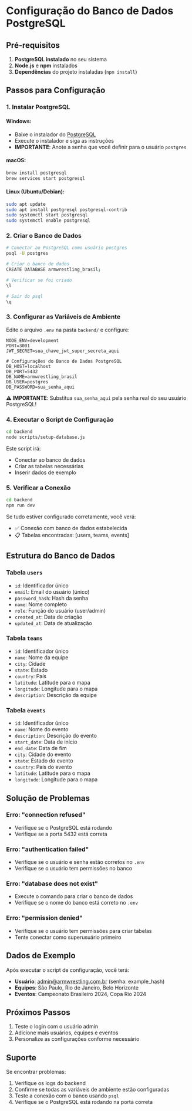 # Configuração do Banco de Dados PostgreSQL

## Pré-requisitos

1. **PostgreSQL instalado** no seu sistema
2. **Node.js** e **npm** instalados
3. **Dependências** do projeto instaladas (`npm install`)

## Passos para Configuração

### 1. Instalar PostgreSQL

#### Windows:
- Baixe o instalador do [PostgreSQL](https://www.postgresql.org/download/windows/)
- Execute o instalador e siga as instruções
- **IMPORTANTE**: Anote a senha que você definir para o usuário `postgres`

#### macOS:
```bash
brew install postgresql
brew services start postgresql
```

#### Linux (Ubuntu/Debian):
```bash
sudo apt update
sudo apt install postgresql postgresql-contrib
sudo systemctl start postgresql
sudo systemctl enable postgresql
```

### 2. Criar o Banco de Dados

```bash
# Conectar ao PostgreSQL como usuário postgres
psql -U postgres

# Criar o banco de dados
CREATE DATABASE armwrestling_brasil;

# Verificar se foi criado
\l

# Sair do psql
\q
```

### 3. Configurar as Variáveis de Ambiente

Edite o arquivo `.env` na pasta `backend/` e configure:

```env
NODE_ENV=development
PORT=3001
JWT_SECRET=sua_chave_jwt_super_secreta_aqui

# Configurações do Banco de Dados PostgreSQL
DB_HOST=localhost
DB_PORT=5432
DB_NAME=armwrestling_brasil
DB_USER=postgres
DB_PASSWORD=sua_senha_aqui
```

**⚠️ IMPORTANTE**: Substitua `sua_senha_aqui` pela senha real do seu usuário PostgreSQL!

### 4. Executar o Script de Configuração

```bash
cd backend
node scripts/setup-database.js
```

Este script irá:
- Conectar ao banco de dados
- Criar as tabelas necessárias
- Inserir dados de exemplo

### 5. Verificar a Conexão

```bash
cd backend
npm run dev
```

Se tudo estiver configurado corretamente, você verá:
- ✅ Conexão com banco de dados estabelecida
- 📋 Tabelas encontradas: [users, teams, events]

## Estrutura do Banco de Dados

### Tabela `users`
- `id`: Identificador único
- `email`: Email do usuário (único)
- `password_hash`: Hash da senha
- `name`: Nome completo
- `role`: Função do usuário (user/admin)
- `created_at`: Data de criação
- `updated_at`: Data de atualização

### Tabela `teams`
- `id`: Identificador único
- `name`: Nome da equipe
- `city`: Cidade
- `state`: Estado
- `country`: País
- `latitude`: Latitude para o mapa
- `longitude`: Longitude para o mapa
- `description`: Descrição da equipe

### Tabela `events`
- `id`: Identificador único
- `name`: Nome do evento
- `description`: Descrição do evento
- `start_date`: Data de início
- `end_date`: Data de fim
- `city`: Cidade do evento
- `state`: Estado do evento
- `country`: País do evento
- `latitude`: Latitude para o mapa
- `longitude`: Longitude para o mapa

## Solução de Problemas

### Erro: "connection refused"
- Verifique se o PostgreSQL está rodando
- Verifique se a porta 5432 está correta

### Erro: "authentication failed"
- Verifique se o usuário e senha estão corretos no `.env`
- Verifique se o usuário tem permissões no banco

### Erro: "database does not exist"
- Execute o comando para criar o banco de dados
- Verifique se o nome do banco está correto no `.env`

### Erro: "permission denied"
- Verifique se o usuário tem permissões para criar tabelas
- Tente conectar como superusuário primeiro

## Dados de Exemplo

Após executar o script de configuração, você terá:

- **Usuário**: admin@armwrestling.com.br (senha: example_hash)
- **Equipes**: São Paulo, Rio de Janeiro, Belo Horizonte
- **Eventos**: Campeonato Brasileiro 2024, Copa Rio 2024

## Próximos Passos

1. Teste o login com o usuário admin
2. Adicione mais usuários, equipes e eventos
3. Personalize as configurações conforme necessário

## Suporte

Se encontrar problemas:
1. Verifique os logs do backend
2. Confirme se todas as variáveis de ambiente estão configuradas
3. Teste a conexão com o banco usando `psql`
4. Verifique se o PostgreSQL está rodando na porta correta
